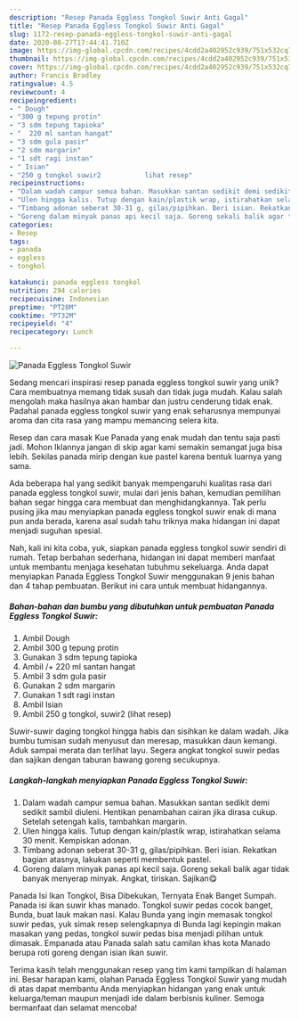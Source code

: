 ```yaml
---
description: "Resep Panada Eggless Tongkol Suwir Anti Gagal"
title: "Resep Panada Eggless Tongkol Suwir Anti Gagal"
slug: 1172-resep-panada-eggless-tongkol-suwir-anti-gagal
date: 2020-08-27T17:44:41.710Z
image: https://img-global.cpcdn.com/recipes/4cdd2a402952c939/751x532cq70/panada-eggless-tongkol-suwir-foto-resep-utama.jpg
thumbnail: https://img-global.cpcdn.com/recipes/4cdd2a402952c939/751x532cq70/panada-eggless-tongkol-suwir-foto-resep-utama.jpg
cover: https://img-global.cpcdn.com/recipes/4cdd2a402952c939/751x532cq70/panada-eggless-tongkol-suwir-foto-resep-utama.jpg
author: Francis Bradley
ratingvalue: 4.5
reviewcount: 4
recipeingredient:
- " Dough"
- "300 g tepung protin"
- "3 sdm tepung tapioka"
- "  220 ml santan hangat"
- "3 sdm gula pasir"
- "2 sdm margarin"
- "1 sdt ragi instan"
- " Isian"
- "250 g tongkol suwir2           lihat resep"
recipeinstructions:
- "Dalam wadah campur semua bahan. Masukkan santan sedikit demi sedikit sambil diuleni. Hentikan penambahan cairan jika dirasa cukup. Setelah setengah kalis, tambahkan margarin."
- "Ulen hingga kalis. Tutup dengan kain/plastik wrap, istirahatkan selama 30 menit. Kempiskan adonan."
- "Timbang adonan seberat 30-31 g, gilas/pipihkan. Beri isian. Rekatkan bagian atasnya, lakukan seperti membentuk pastel."
- "Goreng dalam minyak panas api kecil saja. Goreng sekali balik agar tidak banyak menyerap minyak. Angkat, tiriskan. Sajikan😋"
categories:
- Resep
tags:
- panada
- eggless
- tongkol

katakunci: panada eggless tongkol 
nutrition: 294 calories
recipecuisine: Indonesian
preptime: "PT28M"
cooktime: "PT32M"
recipeyield: "4"
recipecategory: Lunch

---
```



![Panada Eggless Tongkol Suwir](https://img-global.cpcdn.com/recipes/4cdd2a402952c939/751x532cq70/panada-eggless-tongkol-suwir-foto-resep-utama.jpg)

Sedang mencari inspirasi resep panada eggless tongkol suwir yang unik? Cara membuatnya memang tidak susah dan tidak juga mudah. Kalau salah mengolah maka hasilnya akan hambar dan justru cenderung tidak enak. Padahal panada eggless tongkol suwir yang enak seharusnya mempunyai aroma dan cita rasa yang mampu memancing selera kita.

Resep dan cara masak Kue Panada yang enak mudah dan tentu saja pasti jadi. Mohon Iklannya jangan di skip agar kami semakin semangat juga bisa lebih. Sekilas panada mirip dengan kue pastel karena bentuk luarnya yang sama.

Ada beberapa hal yang sedikit banyak mempengaruhi kualitas rasa dari panada eggless tongkol suwir, mulai dari jenis bahan, kemudian pemilihan bahan segar hingga cara membuat dan menghidangkannya. Tak perlu pusing jika mau menyiapkan panada eggless tongkol suwir enak di mana pun anda berada, karena asal sudah tahu triknya maka hidangan ini dapat menjadi suguhan spesial.


Nah, kali ini kita coba, yuk, siapkan panada eggless tongkol suwir sendiri di rumah. Tetap berbahan sederhana, hidangan ini dapat memberi manfaat untuk membantu menjaga kesehatan tubuhmu sekeluarga. Anda dapat menyiapkan Panada Eggless Tongkol Suwir menggunakan 9 jenis bahan dan 4 tahap pembuatan. Berikut ini cara untuk membuat hidangannya.

<!--inarticleads1-->

##### Bahan-bahan dan bumbu yang dibutuhkan untuk pembuatan Panada Eggless Tongkol Suwir:

1. Ambil  Dough
1. Ambil 300 g tepung protin
1. Gunakan 3 sdm tepung tapioka
1. Ambil  /+ 220 ml santan hangat
1. Ambil 3 sdm gula pasir
1. Gunakan 2 sdm margarin
1. Gunakan 1 sdt ragi instan
1. Ambil  Isian
1. Ambil 250 g tongkol, suwir2           (lihat resep)


Suwir-suwir daging tongkol hingga habis dan sisihkan ke dalam wadah. Jika bumbu tumisan sudah menyusut dan meresap, masukkan daun kemangi. Aduk sampai merata dan terlihat layu. Segera angkat tongkol suwir pedas dan sajikan dengan taburan bawang goreng secukupnya. 

<!--inarticleads2-->

##### Langkah-langkah menyiapkan Panada Eggless Tongkol Suwir:

1. Dalam wadah campur semua bahan. Masukkan santan sedikit demi sedikit sambil diuleni. Hentikan penambahan cairan jika dirasa cukup. Setelah setengah kalis, tambahkan margarin.
1. Ulen hingga kalis. Tutup dengan kain/plastik wrap, istirahatkan selama 30 menit. Kempiskan adonan.
1. Timbang adonan seberat 30-31 g, gilas/pipihkan. Beri isian. Rekatkan bagian atasnya, lakukan seperti membentuk pastel.
1. Goreng dalam minyak panas api kecil saja. Goreng sekali balik agar tidak banyak menyerap minyak. Angkat, tiriskan. Sajikan😋


Panada Isi lkan Tongkol, Bisa Dibekukan, Ternyata Enak Banget Sumpah. Panada isi ikan suwir khas manado. Tongkol suwir pedas cocok banget, Bunda, buat lauk makan nasi. Kalau Bunda yang ingin memasak tongkol suwir pedas, yuk simak resep selengkapnya di Bunda lagi kepingin makan masakan yang pedas, tongkol suwir pedas bisa menjadi pilihan untuk dimasak. Empanada atau Panada salah satu camilan khas kota Manado berupa roti goreng dengan isian ikan suwir. 

Terima kasih telah menggunakan resep yang tim kami tampilkan di halaman ini. Besar harapan kami, olahan Panada Eggless Tongkol Suwir yang mudah di atas dapat membantu Anda menyiapkan hidangan yang enak untuk keluarga/teman maupun menjadi ide dalam berbisnis kuliner. Semoga bermanfaat dan selamat mencoba!
